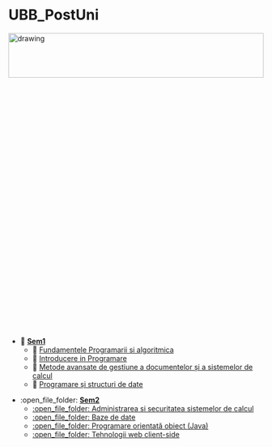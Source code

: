 # UBB_PostUni

<img src="http://www.cs.ubbcluj.ro/wp-content/uploads/Post-universitar-Informatica-2017.jpg" alt="drawing" width="100%" height="15%"/>

[//]: # "---------------------------------------------------------------------------
        Using Markdown: https://guides.github.com/features/mastering-markdown/#examples
        https://help.github.com/en/articles/basic-writing-and-formatting-syntax
         ---------------------------------------------------------------------------
         ** Used to bold text
         [linkText](a.html) Used to create a hyperlink
         Emoji: https://github.com/ikatyang/emoji-cheat-sheet/blob/master/README.md
         * Used for an ordered list
           * Used for an unordered sub point
        ----------------------------------------------------------------------------
"

* :open_file_folder: [ **Sem1** ](https://github.com/gdincu/UBB_PostUni/tree/master/Sem1)
  * :open_file_folder: [ Fundamentele Programarii si algoritmica ](https://github.com/gdincu/UBB_PostUni/tree/master/Sem1/Fundamentele%20program%C4%83rii%20%C5%9Fi%20algoritmic%C4%83)
  * :open_file_folder: [ Introducere in Programare ](https://github.com/gdincu/UBB_PostUni/tree/master/Sem1/Introducere%20%C3%AEn%20programare)
  * :open_file_folder: [ Metode avansate de gestiune a documentelor și a sistemelor de calcul ](https://github.com/gdincu/UBB_PostUni/tree/master/Sem1/Metode%20avansate%20de%20gestiune%20a%20documentelor%20%C8%99i%20a%20sistemelor%20de%20calcul)
  * :open_file_folder: [ Programare și structuri de date ](https://github.com/gdincu/UBB_PostUni/tree/master/Sem1/Programare%20%C8%99i%20structuri%20de%20date)

[//]: # "---------------------------------------------------------------------------
        Using HTML
        ---------------------------------------------------------------------------
        -
        ----------------------------------------------------------------------------
"
<ul>
     <li>
        :open_file_folder:
        <a href="https://github.com/gdincu/UBB_PostUni/tree/master/Sem2">
        <b>Sem2</b>
        </a>
        <ul>
                <li>
                        <a href="https://github.com/gdincu/UBB_PostUni/tree/master/Sem2/Administrarea%20si%20securitatea%20sistemelor%20de%20calcul"> 
          :open_file_folder:  Administrarea si securitatea sistemelor de calcul 
                        </a>
                </li>
                <li>
                        <a href="https://github.com/gdincu/UBB_PostUni/tree/master/Sem2/Baze%20de%20date"> 
          :open_file_folder:  Baze de date
                        </a>
                </li>
                <li>
                        <a href="https://github.com/gdincu/UBB_PostUni/tree/master/Sem2/Programare%20orientat%C4%83%20obiect%20(Java)"> 
          :open_file_folder:  Programare orientată obiect (Java)
                        </a>
                </li>
                <li>
                        <a href="https://github.com/gdincu/UBB_PostUni/tree/master/Sem2/Tehnologii%20web%20client-side"> 
          :open_file_folder:  Tehnologii web client-side
                        </a>
                </li>
        </ul>
     </li>
</ul>

